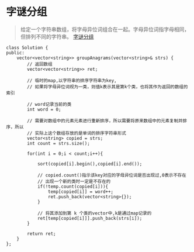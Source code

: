 # 字谜分组
> 给定一个字符串数组，将字母异位词组合在一起。字母异位词指字母相同，但排列不同的字符串。
[字谜分组](https://leetcode-cn.com/explore/interview/card/top-interview-questions-medium/29/array-and-strings/77/)

```
class Solution {
public:
    vector<vector<string>> groupAnagrams(vector<string>& strs) {
    	// 返回数组
    	vector<vector<string>> ret;

    	// 临时的map,以字符串的排序字符串为key,
    	// 如果将字母异位词视为一类，则值k表示其是第k个类，也将其作为返回的数组的索引

    	// word记录当前的类
    	int word = 0;

    	// 需要对数组中的元素元素进行重新排序，所以需要将原来数组中的元素复制并排序，所以
    	// 实际上这个数组存放的是单词的排序字符串形式
    	vector<string> copied = strs;
    	int count = strs.size();

    	for(int i = 0;i < count;i++){

    		sort(copied[i].begin(),copied[i].end());

    		// copied.count()指示该key对应的字母异位词是否出现过,0表示不存在
    		// 出现一个新的类时一定是不存在的
    		if(!temp.count(copied[i])){
    			temp[copied[i]] = word++;
    			ret.push_back(vector<string>{});
    		}

    		// 将其添加到第 k 个类的vector中,k是通过map记录的
    		ret[temp[copied[i]]].push_back(strs[i]);
    	}

    	return ret;
    }
};
```